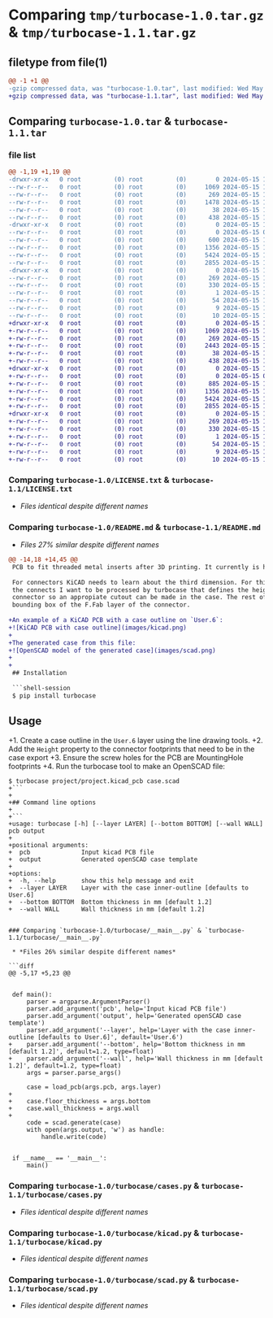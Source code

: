 # Comparing `tmp/turbocase-1.0.tar.gz` & `tmp/turbocase-1.1.tar.gz`

## filetype from file(1)

```diff
@@ -1 +1 @@
-gzip compressed data, was "turbocase-1.0.tar", last modified: Wed May 15 14:32:32 2024, max compression
+gzip compressed data, was "turbocase-1.1.tar", last modified: Wed May 15 14:45:34 2024, max compression
```

## Comparing `turbocase-1.0.tar` & `turbocase-1.1.tar`

### file list

```diff
@@ -1,19 +1,19 @@
-drwxr-xr-x   0 root         (0) root         (0)        0 2024-05-15 14:32:32.442802 turbocase-1.0/
--rw-r--r--   0 root         (0) root         (0)     1069 2024-05-15 14:32:06.000000 turbocase-1.0/LICENSE.txt
--rw-r--r--   0 root         (0) root         (0)      269 2024-05-15 14:32:32.442802 turbocase-1.0/PKG-INFO
--rw-r--r--   0 root         (0) root         (0)     1478 2024-05-15 14:28:38.000000 turbocase-1.0/README.md
--rw-r--r--   0 root         (0) root         (0)       38 2024-05-15 14:32:32.442802 turbocase-1.0/setup.cfg
--rw-r--r--   0 root         (0) root         (0)      438 2024-05-15 14:30:20.000000 turbocase-1.0/setup.py
-drwxr-xr-x   0 root         (0) root         (0)        0 2024-05-15 14:32:32.442802 turbocase-1.0/turbocase/
--rw-r--r--   0 root         (0) root         (0)        0 2024-05-15 00:06:28.000000 turbocase-1.0/turbocase/__init__.py
--rw-r--r--   0 root         (0) root         (0)      600 2024-05-15 14:14:49.000000 turbocase-1.0/turbocase/__main__.py
--rw-r--r--   0 root         (0) root         (0)     1356 2024-05-15 14:29:21.000000 turbocase-1.0/turbocase/cases.py
--rw-r--r--   0 root         (0) root         (0)     5424 2024-05-15 14:13:53.000000 turbocase-1.0/turbocase/kicad.py
--rw-r--r--   0 root         (0) root         (0)     2855 2024-05-15 14:08:06.000000 turbocase-1.0/turbocase/scad.py
-drwxr-xr-x   0 root         (0) root         (0)        0 2024-05-15 14:32:32.442802 turbocase-1.0/turbocase.egg-info/
--rw-r--r--   0 root         (0) root         (0)      269 2024-05-15 14:32:32.000000 turbocase-1.0/turbocase.egg-info/PKG-INFO
--rw-r--r--   0 root         (0) root         (0)      330 2024-05-15 14:32:32.000000 turbocase-1.0/turbocase.egg-info/SOURCES.txt
--rw-r--r--   0 root         (0) root         (0)        1 2024-05-15 14:32:32.000000 turbocase-1.0/turbocase.egg-info/dependency_links.txt
--rw-r--r--   0 root         (0) root         (0)       54 2024-05-15 14:32:32.000000 turbocase-1.0/turbocase.egg-info/entry_points.txt
--rw-r--r--   0 root         (0) root         (0)        9 2024-05-15 14:32:32.000000 turbocase-1.0/turbocase.egg-info/requires.txt
--rw-r--r--   0 root         (0) root         (0)       10 2024-05-15 14:32:32.000000 turbocase-1.0/turbocase.egg-info/top_level.txt
+drwxr-xr-x   0 root         (0) root         (0)        0 2024-05-15 14:45:34.940369 turbocase-1.1/
+-rw-r--r--   0 root         (0) root         (0)     1069 2024-05-15 14:32:06.000000 turbocase-1.1/LICENSE.txt
+-rw-r--r--   0 root         (0) root         (0)      269 2024-05-15 14:45:34.940369 turbocase-1.1/PKG-INFO
+-rw-r--r--   0 root         (0) root         (0)     2443 2024-05-15 14:44:48.000000 turbocase-1.1/README.md
+-rw-r--r--   0 root         (0) root         (0)       38 2024-05-15 14:45:34.940369 turbocase-1.1/setup.cfg
+-rw-r--r--   0 root         (0) root         (0)      438 2024-05-15 14:41:03.000000 turbocase-1.1/setup.py
+drwxr-xr-x   0 root         (0) root         (0)        0 2024-05-15 14:45:34.937036 turbocase-1.1/turbocase/
+-rw-r--r--   0 root         (0) root         (0)        0 2024-05-15 00:06:28.000000 turbocase-1.1/turbocase/__init__.py
+-rw-r--r--   0 root         (0) root         (0)      885 2024-05-15 14:42:59.000000 turbocase-1.1/turbocase/__main__.py
+-rw-r--r--   0 root         (0) root         (0)     1356 2024-05-15 14:29:21.000000 turbocase-1.1/turbocase/cases.py
+-rw-r--r--   0 root         (0) root         (0)     5424 2024-05-15 14:13:53.000000 turbocase-1.1/turbocase/kicad.py
+-rw-r--r--   0 root         (0) root         (0)     2855 2024-05-15 14:08:06.000000 turbocase-1.1/turbocase/scad.py
+drwxr-xr-x   0 root         (0) root         (0)        0 2024-05-15 14:45:34.940369 turbocase-1.1/turbocase.egg-info/
+-rw-r--r--   0 root         (0) root         (0)      269 2024-05-15 14:45:34.000000 turbocase-1.1/turbocase.egg-info/PKG-INFO
+-rw-r--r--   0 root         (0) root         (0)      330 2024-05-15 14:45:34.000000 turbocase-1.1/turbocase.egg-info/SOURCES.txt
+-rw-r--r--   0 root         (0) root         (0)        1 2024-05-15 14:45:34.000000 turbocase-1.1/turbocase.egg-info/dependency_links.txt
+-rw-r--r--   0 root         (0) root         (0)       54 2024-05-15 14:45:34.000000 turbocase-1.1/turbocase.egg-info/entry_points.txt
+-rw-r--r--   0 root         (0) root         (0)        9 2024-05-15 14:45:34.000000 turbocase-1.1/turbocase.egg-info/requires.txt
+-rw-r--r--   0 root         (0) root         (0)       10 2024-05-15 14:45:34.000000 turbocase-1.1/turbocase.egg-info/top_level.txt
```

### Comparing `turbocase-1.0/LICENSE.txt` & `turbocase-1.1/LICENSE.txt`

 * *Files identical despite different names*

### Comparing `turbocase-1.0/README.md` & `turbocase-1.1/README.md`

 * *Files 27% similar despite different names*

```diff
@@ -14,18 +14,45 @@
 PCB to fit threaded metal inserts after 3D printing. It currently is hardcoded to the bag of M3 inserts I have.
 
 For connectors KiCAD needs to learn about the third dimension. For this purpose I have added a "Height" property to
 the connects I want to be processed by turbocase that defines the height from the top of the PCB to the top of the
 connector so an appropiate cutout can be made in the case. The rest of the shape of the connector is defined by the
 bounding box of the F.Fab layer of the connector.
 
+An example of a KiCAD PCB with a case outline on `User.6`:
+![KiCAD PCB with case outline](images/kicad.png)
+
+The generated case from this file:
+![OpenSCAD model of the generated case](images/scad.png)
+
+
 ## Installation
 
 ```shell-session
 $ pip install turbocase
 ```
 
 ## Usage
 
+1. Create a case outline in the `User.6` layer using the line drawing tools.
+2. Add the `Height` property to the connector footprints that need to be in the case export
+3. Ensure the screw holes for the PCB are MountingHole footprints
+4. Run the turbocase tool to make an OpenSCAD file:
 ```shell-session
 $ turbocase project/project.kicad_pcb case.scad
+```
+
+## Command line options
+
+```
+usage: turbocase [-h] [--layer LAYER] [--bottom BOTTOM] [--wall WALL] pcb output
+
+positional arguments:
+  pcb              Input kicad PCB file
+  output           Generated openSCAD case template
+
+options:
+  -h, --help       show this help message and exit
+  --layer LAYER    Layer with the case inner-outline [defaults to User.6]
+  --bottom BOTTOM  Bottom thickness in mm [default 1.2]
+  --wall WALL      Wall thickness in mm [default 1.2]
 ```
```

### Comparing `turbocase-1.0/turbocase/__main__.py` & `turbocase-1.1/turbocase/__main__.py`

 * *Files 26% similar despite different names*

```diff
@@ -5,17 +5,23 @@
 
 
 def main():
     parser = argparse.ArgumentParser()
     parser.add_argument('pcb', help='Input kicad PCB file')
     parser.add_argument('output', help='Generated openSCAD case template')
     parser.add_argument('--layer', help='Layer with the case inner-outline [defaults to User.6]', default='User.6')
+    parser.add_argument('--bottom', help='Bottom thickness in mm [default 1.2]', default=1.2, type=float)
+    parser.add_argument('--wall', help='Wall thickness in mm [default 1.2]', default=1.2, type=float)
     args = parser.parse_args()
 
     case = load_pcb(args.pcb, args.layer)
+
+    case.floor_thickness = args.bottom
+    case.wall_thickness = args.wall
+
     code = scad.generate(case)
     with open(args.output, 'w') as handle:
         handle.write(code)
 
 
 if __name__ == '__main__':
     main()
```

### Comparing `turbocase-1.0/turbocase/cases.py` & `turbocase-1.1/turbocase/cases.py`

 * *Files identical despite different names*

### Comparing `turbocase-1.0/turbocase/kicad.py` & `turbocase-1.1/turbocase/kicad.py`

 * *Files identical despite different names*

### Comparing `turbocase-1.0/turbocase/scad.py` & `turbocase-1.1/turbocase/scad.py`

 * *Files identical despite different names*

